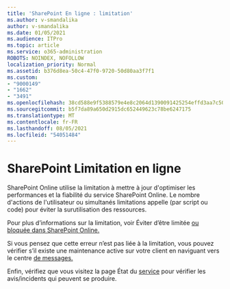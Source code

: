 ```yaml
---
title: 'SharePoint En ligne : limitation'
ms.author: v-smandalika
author: v-smandalika
ms.date: 01/05/2021
ms.audience: ITPro
ms.topic: article
ms.service: o365-administration
ROBOTS: NOINDEX, NOFOLLOW
localization_priority: Normal
ms.assetid: b376d8ea-50c4-47f0-9720-50d80aa3f7f1
ms.custom:
- "9000149"
- "1662"
- "3491"
ms.openlocfilehash: 38cd588e9f5388579e4e8c2064d1390091425254effd3aa7c50c4f2cbc80ce53
ms.sourcegitcommit: b5f7da89a650d2915dc652449623c78be6247175
ms.translationtype: MT
ms.contentlocale: fr-FR
ms.lasthandoff: 08/05/2021
ms.locfileid: "54051484"
---
```

# <a name="sharepoint-online-throttling"></a>SharePoint Limitation en ligne

SharePoint Online utilise la limitation à mettre à jour d'optimiser les performances et la fiabilité du service SharePoint Online. Le nombre d'actions de l'utilisateur ou simultanés limitations appelle (par script ou code) pour éviter la surutilisation des ressources. 

Pour plus d’informations sur la limitation, voir Éviter d’être limitée [ou bloquée dans SharePoint Online.](https://docs.microsoft.com/sharepoint/dev/general-development/how-to-avoid-getting-throttled-or-blocked-in-sharepoint-online)

Si vous pensez que cette erreur n’est pas liée à la limitation, vous pouvez vérifier s’il existe une maintenance active sur votre client en naviguant vers le centre [de messages.](https://portal.office.com/adminportal/home#/MessageCenter)

 Enfin, vérifiez que vous visitez la page État du [service](https://portal.office.com/adminportal/home#/servicehealth) pour vérifier les avis/incidents qui peuvent se produire.

